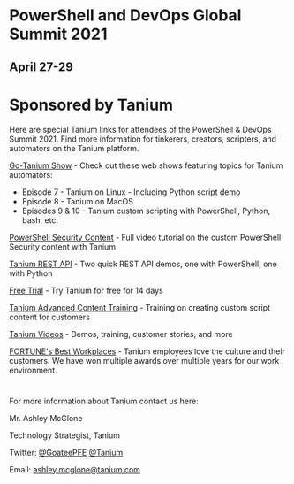 # PowerShell and DevOps Global Summit 2021
## April 27-29

# Sponsored by Tanium

Here are special Tanium links for attendees of the PowerShell & DevOps Summit 2021. Find more information for tinkerers, creators, scripters, and automators on the Tanium platform.

[Go-Tanium Show](https://bit.ly/Go-Tanium-PSH) - Check out these web shows featuring topics for Tanium automators:
* Episode 7 - Tanium on Linux - Including Python script demo
* Episode 8 - Tanium on MacOS
* Episodes 9 & 10 - Tanium custom scripting with PowerShell, Python, bash, etc.

[PowerShell Security Content](http://bit.ly/TaniumPS) - Full video tutorial on the custom PowerShell Security content with Tanium

[Tanium REST API](http://bit.ly/Tanium-REST-API-PSH) - Two quick REST API demos, one with PowerShell, one with Python

[Free Trial](http://bit.ly/Try-Tanium-PSH) - Try Tanium for free for 14 days

[Tanium Advanced Content Training](http://bit.ly/Tanium-Content-Training-PSH) - Training on creating custom script content for customers

[Tanium Videos](http://bit.ly/Tanium-Videos-PSH) - Demos, training, customer stories, and more

[FORTUNE's Best Workplaces](http://bit.ly/Tanium-BestWorkplaces-PSH) - Tanium employees love the culture and their customers. We have won multiple awards over multiple years for our work environment.

#
For more information about Tanium contact us here:

Mr. Ashley McGlone

Technology Strategist, Tanium

Twitter: [@GoateePFE](https://twitter.com/GoateePFE) [@Tanium](https://twitter.com/Tanium)

Email: [ashley.mcglone@tanium.com](mailto:ashley.mcglone@tanium.com)
